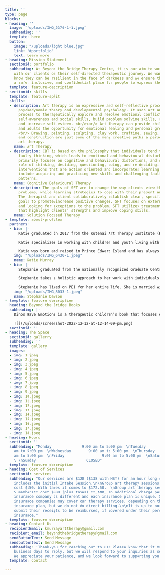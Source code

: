 ```yaml
---
title: ''
type: page
blocks:
- heading: ''
  image: "/uploads/IMG_5379-1-1.jpeg"
  subheading: ''
  template: hero
  button:
    image: "/uploads/light blue.jpg"
    link: "#portfolio"
    text: Learn more
- heading: Mission Statement
  sectionid: portfolio
  subheading: At Beyond the Bridge Therapy Centre, it is our aim to work collaboratively
    with our clients on their self-directed therapeutic journey. We want people to
    know they can be resilient in the face of darkness and we ensure that this is
    a safe, inclusive, and confidential place for people to express themselves.
  template: feature-description
- sectionid: skills
  template: feature-split
  skills:
  - description: Art therapy is an expressive and self-reflective process that involves
      psychodynamic theory and developmental psychology. It uses art and the creative
      process to therapeutically explore and resolve emotional conflicts, develop
      self-awareness and social skills, build problem solving skills, reduce anxiety
      and increase self-esteem. <br/><br/> Art therapy can provide children, adolescents,
      and adults the opportunity for emotional healing and personal growth. <br/>
      <br/> Drawing, painting, sculpting, clay work, crafting, sewing, collage, embroidery,
      and construction are just some of the many creative paths a person can use during
      art therapy.
    name: Art Therapy
  - description: CBT is based on the philosophy that individuals tend to incorporate
      faulty thinking, which leads to emotional and behavioural disturbances. Therapy
      primarily focuses on cognitive and behavioural distortions, and stresses the
      role of thinking, deciding, questioning, doing, and re-deciding. CBT utilizes
      interventions that are action oriented and incorporates learning processes which
      include acquiring and practicing new skills and challenging faulty thinking
      patterns.
    name: Cognitive Behavioural Therapy
  - description: The goals of SFT are to change the way clients view their current
      problems, while learning strategies to cope with their present and future circumstances.
      The therapist and client collaboratively establish clear, specific, concrete
      goals to promote/increase positive changes. SFT focuses on externalizing problems
      and looking for exceptions to the problem. SFT utilizes treatment interventions
      that highlight clients’ strengths and improve coping skills.
    name: Solution Focused Therapy
- template: about-profiles
  partners:
  - bio: |-
      Katie graduated in 2017 from the Kutenai Art Therapy Institute (KATI) which is located in Nelson, British Columbia. KATI is an accredited institute and is recognized by both the BC Art Therapy Association and the Canadian Art Therapy Association (CATA). As part of the requirements for graduating, Katie completed 700 hours of clinical work, two years of theoretical course work, two years of personal therapy, and wrote a thesis entitled, “It Takes a Village: The Value of Co-Creation in School-Based Art Therapy.” Katie is a professional member of the Canadian Art Therapy Association (CATA) and a member of the Prince Edward Island Counselling Association (PEICA). In addition to her art therapy training, Katie has a bachelor’s degree of arts from the University of Prince Edward Island (UPEI).

      Katie specializes in working with children and youth living with anxiety disorders, Autism Spectrum Disorder, self-esteem difficulties, and behaviour problems. She also specializes in working with adults living with physical, cognitive, and developmental disabilities. These include, but are not limited to: Autism Spectrum Disorder, Fetal Alcohol Spectrum Disorders and Down syndrome.

      Katie was born and raised in Prince Edward Island and has always had a passion for art and creativity. When she found out about art therapy, she knew right away that was what she wanted to pursue. She travelled to Nelson, BC to begin her training and fell in love with art therapy. Katie is eager and excited to share the benefits of art therapy with others.
    img: "/uploads/IMG_6430-1.jpeg"
    name: Katie Murray
  - bio: |-
      Stephanie graduated from the nationally recognized Graduate Centre for Applied Psychology, Athabasca University with her master's of counselling degree with specialization in counselling psychology. During her studies, Stephanie completed a 500-hour internship under the supervision of a registered psychologist. Stephanie’s thesis dissertation is entitled, "Effects of Adlerian Birth Order and Disabilities on Sibling Relational Dynamics: An Inclusive Heuristic Inquiry.” Stephanie is a professional member of the Canadian Counselling and Psychotherapy Association (CCPA) and the Prince Edward Island Counselling Association (PEICA). In addition to her master’s degree, Stephanie holds a bachelor’s of science degree from the University of Prince Edward Island (UPEI) where she majored in psychology and minored in biology.

      Stephanie takes a holistic approach to her work with individuals aged 13 and up. Through the process of personal, professional, and academic development, Stephanie offers an integrative therapeutic approach. To meet the unique needs of each client, Stephanie utilizes a variety of therapeutic interventions including Cognitive Behavioural Therapy (CBT) and Solution Focused Therapy (SFT).

      Stephanie has lived on PEI for her entire life. She is married with three beautiful children whose relationships guide her interest in sibling and family dynamics.
    img: "/uploads/IMG_8033-1.jpeg"
    name: Stephanie Dawson
- template: feature-description
  heading: Beyond the Bridge Books
  subheading: |-
    Dinos Have Emotions is a therapeutic children’s book that focuses on helping children and their grown-ups tackle every-day struggles with emotional regulation. After exploring 10 Dinos and their emotions, the second half of the book contains a variety of coping skills that promote self-regulation.

    ![](/uploads/screenshot-2022-12-12-at-12-14-09-pm.png)
  sectionid: ''
- heading: The Space
  sectionid: gallerry
  subheading: ''
  template: gallery
  images:
  - img: 1.jpeg
  - img: 2.jpeg
  - img: 3.jpeg
  - img: 4.jpeg
  - img: 5.jpeg
  - img: 6.jpeg
  - img: 7.jpeg
  - img: 8.jpeg
  - img: 9.jpeg
  - img: 10.jpeg
  - img: 11.jpeg
  - img: 12.jpeg
  - img: 13.jpeg
  - img: 14.jpeg
  - img: 15.jpeg
  - img: 16.jpeg
  - img: 17.jpeg
  - img: 18.jpeg
- heading: Hours
  sectionid: ''
  subheading: "Monday              9:00 am to 5:00 pm  \nTuesday              9:00
    am to 5:00 pm  \nWednesday        9:00 am to 5:00 pm  \nThursday            9:00
    am to 5:00 pm  \nFriday                 9:00 am to 5:00 pm  \nSaturday                     CLOSED
    \ \nSunday                       CLOSED"
  template: feature-description
- heading: Cost of Services
  sectionid: services
  subheading: "Our services are $120 ($138 with HST) for an hour long session.  \nThis
    includes the initial Intake Session.\n\nGroup art therapy sessions **up to 5 members**
    cost $150. With taxes it comes to $172.50.  \nGroup art therapy sessions **above
    5 members** cost $200 (plus taxes) **_AND_ an additional charge per person.**\n\nEvery
    insurance company is different and each insurance plan is unique. Some health
    insurance companies may cover our therapy services, depending on the individual's
    insurance plan, but we do not do direct billing.\n\nIt is up to our clients to
    submit their receipts to be reimbursed, if covered under their personal health
    insurance."
  template: feature-description
- heading: Contact Us
  recipientEmail: kmurrayarttherapy@gmail.com
  recipient_email: beyondthebridgetherapy@gmail.com
  sendButtonText: Send Message
  sendbuttontext: Send Message
  subheading: 'Thank-you for reaching out to us! Please know that it may take us 2-3
    business days to reply, but we will respond to your inquiries as soon as we can.
    We appreciate your patience, and we look forward to supporting you! '
  template: contact

---
```

